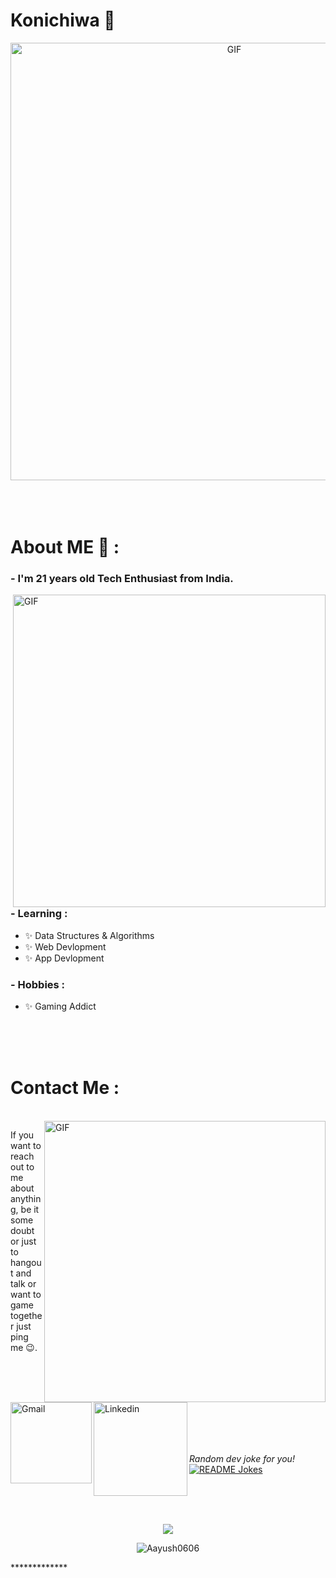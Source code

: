 # Konichiwa 👋

<div align="center">
<img hight="300" width="700" alt="GIF" align="center" src="assets/208593.gif">
</div>

</br>
</br>
</br>


# About ME 💬 :

### - I'm 21 years old Tech Enthusiast from India.

<img hight="400" width="500" alt="GIF" align="right" src="assets/1936.gif">

### - Learning :
- ✨ Data Structures & Algorithms
- ✨ Web Devlopment
- ✨ App Devlopment

### - Hobbies : 
- ✨ Gaming Addict

</br>
</br>
</br>




# Contact Me :

<p>
 </br>


<img hight="320" width="450" align="right" alt="GIF" src="assets/93195.gif">


If you want to reach out to me about anything, be it some doubt or just to hangout and talk or want to game together just ping me 😉.

<a href="mailto:devanshuraghav321@gmail.com">
 <img align="left" alt="Gmail" width="130" hight="100" src="assets/icons/gmail.png" />
</a>
<a href="https://www.linkedin.com/in/devanshu-raghav-b18b09211/">
  <img align="left" alt="Linkedin" width="150" hight="100" src="assets/icons/linkedin.png" />
</br>
</br>
</br>
</a>
 </p>
 

</br>
</br>
</br>
</br>

<i>Random dev joke for you!
</i><br>
<a href="https://readme-jokes.vercel.app"><img align="center" src="https://readme-jokes.vercel.app/api?bgColor=%23073b4c&textColor=%2306d6a0&aColor=%2306d6a0&borderColor=%2306d6a0" alt="README Jokes"></a>


</br>
</br>
</br>



<p align="center" >  
  <a href="https://github.com/anuraghazra/github-readme-stats"> 
<img  src="https://github-readme-stats.vercel.app/api?username=Aayush0606&&show_icons=true&theme=radical"/>
  </a>
  </p>


<p align="center"> <img src="https://komarev.com/ghpvc/?username=Aayush0606&label=Profile%20views&color=ce9927&style=flat" alt="Aayush0606" /> </p>
*************
